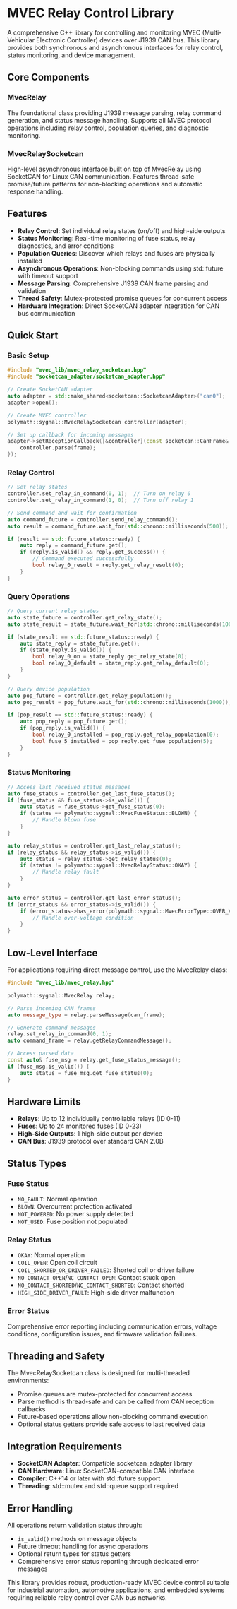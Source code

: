 # MVEC Relay Control Library

A comprehensive C++ library for controlling and monitoring MVEC (Multi-Vehicular Electronic Controller) devices over J1939 CAN bus. This library provides both synchronous and asynchronous interfaces for relay control, status monitoring, and device management.

## Core Components

### MvecRelay
The foundational class providing J1939 message parsing, relay command generation, and status message handling. Supports all MVEC protocol operations including relay control, population queries, and diagnostic monitoring.

### MvecRelaySocketcan
High-level asynchronous interface built on top of MvecRelay using SocketCAN for Linux CAN communication. Features thread-safe promise/future patterns for non-blocking operations and automatic response handling.

## Features

- **Relay Control**: Set individual relay states (on/off) and high-side outputs
- **Status Monitoring**: Real-time monitoring of fuse status, relay diagnostics, and error conditions
- **Population Queries**: Discover which relays and fuses are physically installed
- **Asynchronous Operations**: Non-blocking commands using std::future with timeout support
- **Message Parsing**: Comprehensive J1939 CAN frame parsing and validation
- **Thread Safety**: Mutex-protected promise queues for concurrent access
- **Hardware Integration**: Direct SocketCAN adapter integration for CAN bus communication

## Quick Start

### Basic Setup

```cpp
#include "mvec_lib/mvec_relay_socketcan.hpp"
#include "socketcan_adapter/socketcan_adapter.hpp"

// Create SocketCAN adapter
auto adapter = std::make_shared<socketcan::SocketcanAdapter>("can0");
adapter->open();

// Create MVEC controller
polymath::sygnal::MvecRelaySocketcan controller(adapter);

// Set up callback for incoming messages
adapter->setReceptionCallback([&controller](const socketcan::CanFrame& frame) {
    controller.parse(frame);
});
```

### Relay Control

```cpp
// Set relay states
controller.set_relay_in_command(0, 1);  // Turn on relay 0
controller.set_relay_in_command(1, 0);  // Turn off relay 1

// Send command and wait for confirmation
auto command_future = controller.send_relay_command();
auto result = command_future.wait_for(std::chrono::milliseconds(500));

if (result == std::future_status::ready) {
    auto reply = command_future.get();
    if (reply.is_valid() && reply.get_success()) {
        // Command executed successfully
        bool relay_0_result = reply.get_relay_result(0);
    }
}
```

### Query Operations

```cpp
// Query current relay states
auto state_future = controller.get_relay_state();
auto state_result = state_future.wait_for(std::chrono::milliseconds(1000));

if (state_result == std::future_status::ready) {
    auto state_reply = state_future.get();
    if (state_reply.is_valid()) {
        bool relay_0_on = state_reply.get_relay_state(0);
        bool relay_0_default = state_reply.get_relay_default(0);
    }
}

// Query device population
auto pop_future = controller.get_relay_population();
auto pop_result = pop_future.wait_for(std::chrono::milliseconds(1000));

if (pop_result == std::future_status::ready) {
    auto pop_reply = pop_future.get();
    if (pop_reply.is_valid()) {
        bool relay_0_installed = pop_reply.get_relay_population(0);
        bool fuse_5_installed = pop_reply.get_fuse_population(5);
    }
}
```

### Status Monitoring

```cpp
// Access last received status messages
auto fuse_status = controller.get_last_fuse_status();
if (fuse_status && fuse_status->is_valid()) {
    auto status = fuse_status->get_fuse_status(0);
    if (status == polymath::sygnal::MvecFuseStatus::BLOWN) {
        // Handle blown fuse
    }
}

auto relay_status = controller.get_last_relay_status();
if (relay_status && relay_status->is_valid()) {
    auto status = relay_status->get_relay_status(0);
    if (status != polymath::sygnal::MvecRelayStatus::OKAY) {
        // Handle relay fault
    }
}

auto error_status = controller.get_last_error_status();
if (error_status && error_status->is_valid()) {
    if (error_status->has_error(polymath::sygnal::MvecErrorType::OVER_VOLTAGE)) {
        // Handle over-voltage condition
    }
}
```

## Low-Level Interface

For applications requiring direct message control, use the MvecRelay class:

```cpp
#include "mvec_lib/mvec_relay.hpp"

polymath::sygnal::MvecRelay relay;

// Parse incoming CAN frames
auto message_type = relay.parseMessage(can_frame);

// Generate command messages
relay.set_relay_in_command(0, 1);
auto command_frame = relay.getRelayCommandMessage();

// Access parsed data
const auto& fuse_msg = relay.get_fuse_status_message();
if (fuse_msg.is_valid()) {
    auto status = fuse_msg.get_fuse_status(0);
}
```

## Hardware Limits

- **Relays**: Up to 12 individually controllable relays (ID 0-11)
- **Fuses**: Up to 24 monitored fuses (ID 0-23)
- **High-Side Outputs**: 1 high-side output per device
- **CAN Bus**: J1939 protocol over standard CAN 2.0B

## Status Types

### Fuse Status
- `NO_FAULT`: Normal operation
- `BLOWN`: Overcurrent protection activated
- `NOT_POWERED`: No power supply detected
- `NOT_USED`: Fuse position not populated

### Relay Status
- `OKAY`: Normal operation
- `COIL_OPEN`: Open coil circuit
- `COIL_SHORTED_OR_DRIVER_FAILED`: Shorted coil or driver failure
- `NO_CONTACT_OPEN`/`NC_CONTACT_OPEN`: Contact stuck open
- `NO_CONTACT_SHORTED`/`NC_CONTACT_SHORTED`: Contact shorted
- `HIGH_SIDE_DRIVER_FAULT`: High-side driver malfunction

### Error Status
Comprehensive error reporting including communication errors, voltage conditions, configuration issues, and firmware validation failures.

## Threading and Safety

The MvecRelaySocketcan class is designed for multi-threaded environments:
- Promise queues are mutex-protected for concurrent access
- Parse method is thread-safe and can be called from CAN reception callbacks
- Future-based operations allow non-blocking command execution
- Optional status getters provide safe access to last received data

## Integration Requirements

- **SocketCAN Adapter**: Compatible socketcan_adapter library
- **CAN Hardware**: Linux SocketCAN-compatible CAN interface
- **Compiler**: C++14 or later with std::future support
- **Threading**: std::mutex and std::queue support required

## Error Handling

All operations return validation status through:
- `is_valid()` methods on message objects
- Future timeout handling for async operations
- Optional return types for status getters
- Comprehensive error status reporting through dedicated error messages

This library provides robust, production-ready MVEC device control suitable for industrial automation, automotive applications, and embedded systems requiring reliable relay control over CAN bus networks.